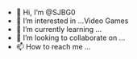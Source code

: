 - 👋 Hi, I’m @SJBG0
- 👀 I’m interested in ...Video Games
- 🌱 I’m currently learning ...
- 💞️ I’m looking to collaborate on ...
- 📫 How to reach me ...

<!---
SJBG0/SJBG0 is a ✨ special ✨ repository because its `README.md` (this file) appears on your GitHub profile.
You can click the Preview link to take a look at your changes.
--->
